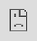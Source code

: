 
<!--Upload this file to your server-->

<!DOCTYPE HTML PUBLIC "-//W3C//DTD HTML 4.01 Transitional//EN" "http://www.w3.org/TR/html4/loose.dtd">
<html>
<head>
	<!--Add the title of your typeform below-->
	<title>NEW Fundamentals 3.3</title>

	<!--CSS styles that ensure your typeform takes up all the available screen space (DO NOT EDIT!)-->
<style type="text/css">
		html{
			margin: 0;
			height: 100%;
			overflow: hidden;
		}
		iframe{
			position: absolute;
			left:0;
			right:0;
			bottom:0;
			top:0;
			border:0;
		}
	</style>
</head>
<body>
	<h3>WDI Fundamentals Unit 3</h3>
	<iframe id="typeform-full" width="100%" height="100%" frameborder="0" src="https://gahub.typeform.com/to/rosxaA"></iframe>
	<script type="text/javascript" src="https://s3-eu-west-1.amazonaws.com/share.typeform.com/embed.js"></script>
<p>Feeling good? <a href="04_exercise.md">Let's do some more practice.</a></p>
</body>